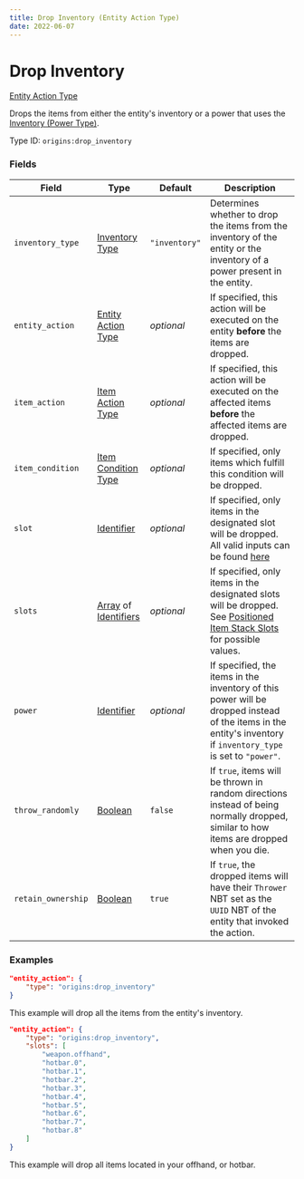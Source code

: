 ```yaml
---
title: Drop Inventory (Entity Action Type)
date: 2022-06-07
---
```


#   Drop Inventory

[Entity Action Type](../entity_action_types.md)

Drops the items from either the entity's inventory or a power that uses the [Inventory (Power Type)](../power_types/inventory.md).

Type ID: `origins:drop_inventory`


### Fields

Field  | Type | Default | Description
-------|------|---------|-------------
`inventory_type` | [Inventory Type](../../misc/extras/inventory_type.md) | `"inventory"` | Determines whether to drop the items from the inventory of the entity or the inventory of a power present in the entity.
`entity_action` | [Entity Action Type](../entity_action_types.md) | _optional_ | If specified, this action will be executed on the entity **before** the items are dropped.
`item_action` | [Item Action Type](../item_action_types.md) | _optional_ | If specified, this action will be executed on the affected items **before** the affected items are dropped.
`item_condition` | [Item Condition Type](../item_condition_types.md) | _optional_ | If specified, only items which fulfill this condition will be dropped.
`slot` | [Identifier](../data_types/identifier.md) | _optional_ | If specified, only items in the designated slot will be dropped. All valid inputs can be found [here](https://minecraft.fandom.com/wiki/Slot#Command_argument)
`slots` | [Array](../data_types/array.md) of [Identifiers](../data_types/identifier.md) | _optional_ | If specified, only items in the designated slots will be dropped. See [Positioned Item Stack Slots](../../misc/extras/positioned_item_stack_slots.md) for possible values.
`power` | [Identifier](../data_types/identifier.md) | _optional_ | If specified, the items in the inventory of this power will be dropped instead of the items in the entity's inventory if `inventory_type` is set to `"power"`.
`throw_randomly` | [Boolean](../data_types/boolean.md) | `false` | If `true`, items will be thrown in random directions instead of being normally dropped, similar to how items are dropped when you die.
`retain_ownership` | [Boolean](../data_types/boolean.md) | `true` | If `true`, the dropped items will have their `Thrower` NBT set as the `UUID` NBT of the entity that invoked the action.


### Examples

```json
"entity_action": {
    "type": "origins:drop_inventory"
}
```

This example will drop all the items from the entity's inventory.
<br>

```json
"entity_action": {
	"type": "origins:drop_inventory",
	"slots": [
		"weapon.offhand",
		"hotbar.0",
		"hotbar.1",
		"hotbar.2",
		"hotbar.3",
		"hotbar.4",
		"hotbar.5",
		"hotbar.6",
		"hotbar.7",
		"hotbar.8"
	]
}
```

This example will drop all items located in your offhand, or hotbar.
